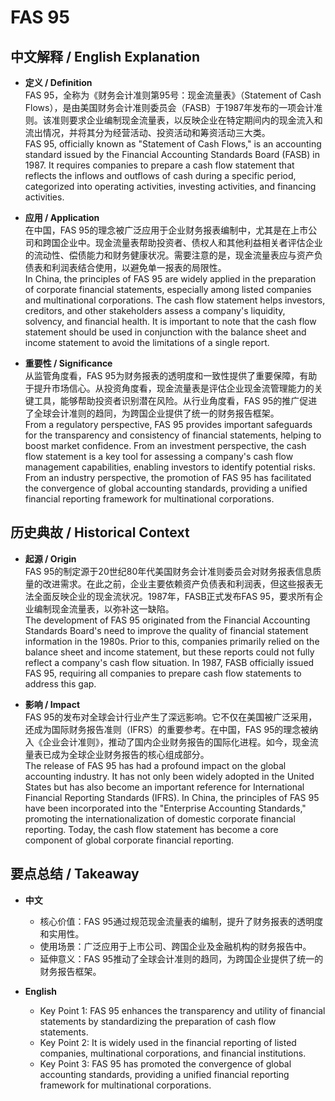 # FAS 95

## 中文解释 / English Explanation

* **定义 / Definition**  
  FAS 95，全称为《财务会计准则第95号：现金流量表》（Statement of Cash Flows），是由美国财务会计准则委员会（FASB）于1987年发布的一项会计准则。该准则要求企业编制现金流量表，以反映企业在特定期间内的现金流入和流出情况，并将其分为经营活动、投资活动和筹资活动三大类。  
  FAS 95, officially known as "Statement of Cash Flows," is an accounting standard issued by the Financial Accounting Standards Board (FASB) in 1987. It requires companies to prepare a cash flow statement that reflects the inflows and outflows of cash during a specific period, categorized into operating activities, investing activities, and financing activities.

* **应用 / Application**  
  在中国，FAS 95的理念被广泛应用于企业财务报表编制中，尤其是在上市公司和跨国企业中。现金流量表帮助投资者、债权人和其他利益相关者评估企业的流动性、偿债能力和财务健康状况。需要注意的是，现金流量表应与资产负债表和利润表结合使用，以避免单一报表的局限性。  
  In China, the principles of FAS 95 are widely applied in the preparation of corporate financial statements, especially among listed companies and multinational corporations. The cash flow statement helps investors, creditors, and other stakeholders assess a company's liquidity, solvency, and financial health. It is important to note that the cash flow statement should be used in conjunction with the balance sheet and income statement to avoid the limitations of a single report.

* **重要性 / Significance**  
  从监管角度看，FAS 95为财务报表的透明度和一致性提供了重要保障，有助于提升市场信心。从投资角度看，现金流量表是评估企业现金流管理能力的关键工具，能够帮助投资者识别潜在风险。从行业角度看，FAS 95的推广促进了全球会计准则的趋同，为跨国企业提供了统一的财务报告框架。  
  From a regulatory perspective, FAS 95 provides important safeguards for the transparency and consistency of financial statements, helping to boost market confidence. From an investment perspective, the cash flow statement is a key tool for assessing a company's cash flow management capabilities, enabling investors to identify potential risks. From an industry perspective, the promotion of FAS 95 has facilitated the convergence of global accounting standards, providing a unified financial reporting framework for multinational corporations.

## 历史典故 / Historical Context

* **起源 / Origin**  
  FAS 95的制定源于20世纪80年代美国财务会计准则委员会对财务报表信息质量的改进需求。在此之前，企业主要依赖资产负债表和利润表，但这些报表无法全面反映企业的现金流状况。1987年，FASB正式发布FAS 95，要求所有企业编制现金流量表，以弥补这一缺陷。  
  The development of FAS 95 originated from the Financial Accounting Standards Board's need to improve the quality of financial statement information in the 1980s. Prior to this, companies primarily relied on the balance sheet and income statement, but these reports could not fully reflect a company's cash flow situation. In 1987, FASB officially issued FAS 95, requiring all companies to prepare cash flow statements to address this gap.

* **影响 / Impact**  
  FAS 95的发布对全球会计行业产生了深远影响。它不仅在美国被广泛采用，还成为国际财务报告准则（IFRS）的重要参考。在中国，FAS 95的理念被纳入《企业会计准则》，推动了国内企业财务报告的国际化进程。如今，现金流量表已成为全球企业财务报告的核心组成部分。  
  The release of FAS 95 has had a profound impact on the global accounting industry. It has not only been widely adopted in the United States but has also become an important reference for International Financial Reporting Standards (IFRS). In China, the principles of FAS 95 have been incorporated into the "Enterprise Accounting Standards," promoting the internationalization of domestic corporate financial reporting. Today, the cash flow statement has become a core component of global corporate financial reporting.

## 要点总结 / Takeaway

* **中文**  
  - 核心价值：FAS 95通过规范现金流量表的编制，提升了财务报表的透明度和实用性。  
  - 使用场景：广泛应用于上市公司、跨国企业及金融机构的财务报告中。  
  - 延伸意义：FAS 95推动了全球会计准则的趋同，为跨国企业提供了统一的财务报告框架。

* **English**  
  - Key Point 1: FAS 95 enhances the transparency and utility of financial statements by standardizing the preparation of cash flow statements.  
  - Key Point 2: It is widely used in the financial reporting of listed companies, multinational corporations, and financial institutions.  
  - Key Point 3: FAS 95 has promoted the convergence of global accounting standards, providing a unified financial reporting framework for multinational corporations.
